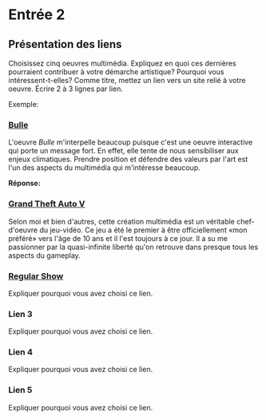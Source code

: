 # Entrée 2
## Présentation des liens
Choisissez cinq oeuvres multimédia. Expliquez en quoi ces dernières pourraient contribuer à votre démarche artistique? Pourquoi vous intéressent-t-elles? Comme titre, mettez un lien vers un site relié à votre oeuvre. Écrire 2 à 3 lignes par lien.

Exemple: 
### [Bulle](https://www.onf.ca/interactif/bulle/) 
L'oeuvre *Bulle* m'interpelle beaucoup puisque c'est une oeuvre interactive qui porte un message fort. En effet, elle tente de nous sensibiliser aux enjeux climatiques. Prendre position et défendre des valeurs par l'art est l'un des aspects du multimédia qui m'intéresse beaucoup. 

**Réponse:**
### [Grand Theft Auto V](https://fr.wikipedia.org/wiki/Grand_Theft_Auto_V)
Selon moi et bien d'autres, cette création multimédia est un véritable chef-d'oeuvre du jeu-vidéo. Ce jeu a été le premier à être officiellement «mon préféré» vers l'âge de 10 ans et il l'est toujours à ce jour. Il a su me passionner par la quasi-infinite liberté qu'on retrouve dans presque tous les aspects du gameplay.      

### [Regular Show­](https://en.wikipedia.org/wiki/Regular_Show)
Expliquer pourquoi vous avez choisi ce lien.

### Lien 3 
Expliquer pourquoi vous avez choisi ce lien.  

### Lien 4 
Expliquer pourquoi vous avez choisi ce lien. 

### Lien 5 
Expliquer pourquoi vous avez choisi ce lien. 

